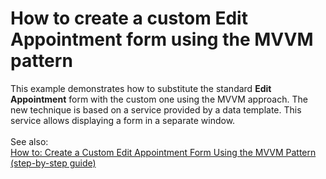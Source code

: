 # How to create a custom Edit Appointment form using the MVVM pattern


This example demonstrates how to substitute the standard <strong>Edit Appointment</strong> form with the custom one using the MVVM approach. The new technique is based on a service provided by a data template. This service allows displaying a form in a separate window. <br /><br />See also: <br /><a href="http://documentation.devexpress.com/#WPF/CustomDocument16994">How to: Create a Custom Edit Appointment Form Using the MVVM Pattern (step-by-step guide) </a><br /><br />

<br/>



